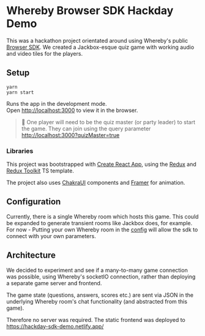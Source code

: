 # Whereby Browser SDK Hackday Demo

This was a hackathon project orientated around using Whereby's public [Browser SDK](https://github.com/whereby/browser-sdk). We created a Jackbox-esque quiz game with working audio and video tiles for the players.

## Setup

```
yarn
yarn start
```

Runs the app in the development mode.\
Open [http://localhost:3000](http://localhost:3000) to view it in the browser.

> 👑 One player will need to be the quiz master (or party leader) to start the game. They can join using the query parameter [http://localhost:3000?quizMaster=true](http://localhost:3000?quizMaster=true)

### Libraries

This project was bootstrapped with [Create React App](https://github.com/facebook/create-react-app), using the [Redux](https://redux.js.org/) and [Redux Toolkit](https://redux-toolkit.js.org/) TS template.

The project also uses [ChakraUI](https://chakra-ui.com/) components and [Framer](https://www.framer.com/motion/) for animation.

## Configuration

Currently, there is a single Whereby room which hosts this game. This could be expanded to generate transient rooms like Jackbox does, for example. For now - Putting your own Whereby room in the [config](./frontend/src/config/room.ts) will allow the sdk to connect with your own parameters.

## Architecture

We decided to experiment and see if a many-to-many game connection was possible, using Whereby's socketIO connection, rather than deploying a separate game server and frontend.

The game state (questions, answers, scores etc.) are sent via JSON in the underlying Whereby room's chat functionality (and abstracted from this game).

Therefore no server was required. The static frontend was deployed to\
https://hackday-sdk-demo.netlify.app/
